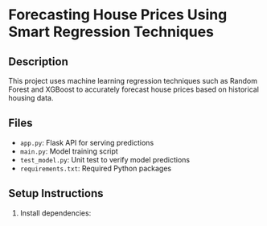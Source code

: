 # Forecasting House Prices Using Smart Regression Techniques

## Description
This project uses machine learning regression techniques such as Random Forest and XGBoost to accurately forecast house prices based on historical housing data.

## Files
- `app.py`: Flask API for serving predictions
- `main.py`: Model training script
- `test_model.py`: Unit test to verify model predictions
- `requirements.txt`: Required Python packages

## Setup Instructions
1. Install dependencies:
